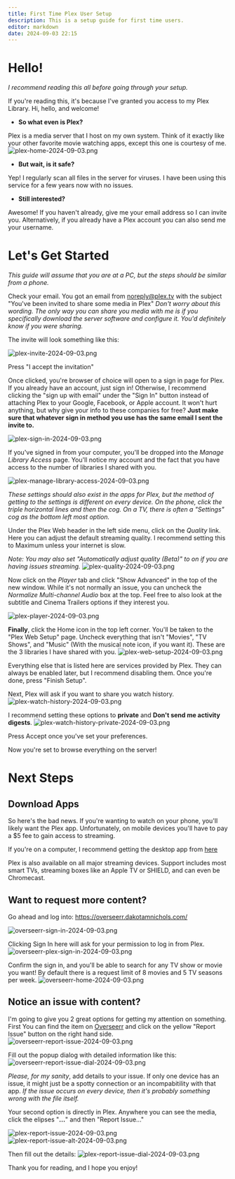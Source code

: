 ```yaml
---
title: First Time Plex User Setup
description: This is a setup guide for first time users. 
editor: markdown
date: 2024-09-03 22:15
---
```


# Hello!	
*I recommend reading this all before going through your setup.*

If you're reading this, it's because I've granted you access to my Plex Library. Hi, hello, and welcome!

- **So what even is Plex?**

Plex is a media server that I host on my own system. Think of it exactly like your other favorite movie watching apps, except this one is courtesy of me.
![plex-home-2024-09-03.png](screenshots/plex-home-2024-09-03.png)

- **But wait, is it safe?**

Yep! I regularly scan all files in the server for viruses. I have been using this service for a few years now with no issues.

- **Still interested?**

Awesome! If you haven't already, give me your email address so I can invite you. Alternatively, if you already have a Plex account you can also send me your username.

# Let's Get Started
*This guide will assume that you are at a PC, but the steps should be similar from a phone.*

Check your email. You got an email from noreply@plex.tv with the subject "You've been invited to share some media in Plex" 
*Don't worry about this wording. The only way you can share you media with me is if you specifically download the server software and configure it. You'd definitely know if you were sharing.*

The invite will look something like this:

![plex-invite-2024-09-03.png](screenshots/plex-invite-2024-09-03.png)

Press "I accept the invitation"

Once clicked, you're browser of choice will open to a sign in page for Plex. If you already have an account, just sign in! Otherwise, I recommend clicking the "sign up with email" under the "Sign In" button instead of attaching Plex to your Google, Facebook, or Apple account. It won't hurt anything, but why give your info to these companies for free?
**Just make sure that whatever sign in method you use has the same email I sent the invite to.**

![plex-sign-in-2024-09-03.png](screenshots/plex-sign-in-2024-09-03.png)

If you've signed in from your computer, you'll be dropped into the *Manage Library Access* page. You'll notice my account and the fact that you have access to the number of libraries I shared with you.

![plex-manage-library-access-2024-09-03.png](screenshots/plex-manage-library-access-2024-09-03.png)

*These settings should also exist in the apps for Plex, but the method of getting to the settings is different on every device. On the phone, click the triple horizontal lines and then the cog. On a TV, there is often a "Settings" cog as the bottom left most option.*

Under the Plex Web header in the left side menu, click on the *Quality* link. Here you can adjust the default streaming quality. I recommend setting this to Maximum unless your internet is slow.

*Note: You may also set "Automatically adjust quality (Beta)" to on if you are having issues streaming.*
![plex-quality-2024-09-03.png](screenshots/plex-quality-2024-09-03.png)

Now click on the *Player* tab and click "Show Advanced" in the top of the new window. While it's not normally an issue, you can uncheck the *Normalize Multi-channel Audio* box at the top. Feel free to also look at the subtitle and Cinema Trailers options if they interest you.

![plex-player-2024-09-03.png](screenshots/plex-player-2024-09-03.png)

**Finally**, click the Home icon in the top left corner. You'll be taken to the "Plex Web Setup" page. Uncheck everything that isn't "Movies", "TV Shows", and "Music" (With the musical note icon, if you want it). These are the 3 libraries I have shared with you.
![plex-web-setup-2024-09-03.png](screenshots/plex-web-setup-2024-09-03.png)

Everything else that is listed here are services provided by Plex. They can always be enabled later, but I recommend disabling them. Once you're done, press "Finish Setup". 

Next, Plex will ask if you want to share you watch history. 
![plex-watch-history-2024-09-03.png](screenshots/plex-watch-history-2024-09-03.png)

I recommend setting these options to **private** and **Don't send me activity digests**.
![plex-watch-history-private-2024-09-03.png](screenshots/plex-watch-history-private-2024-09-03.png)

Press Accept once you've set your preferences.

Now you're set to browse everything on the server!

# Next Steps
## Download Apps

So here's the bad news. If you're wanting to watch on your phone, you'll likely want the Plex app. Unfortunately, on mobile devices you'll have to pay a $5 fee to gain access to streaming.

If you're on a computer, I recommend getting the desktop app from [here](https://www.plex.tv/media-server-downloads/?cat=plex+desktop&plat=win#plex-app)

Plex is also available on all major streaming devices. Support includes most smart TVs, streaming boxes like an Apple TV or SHIELD, and can even be Chromecast.

## Want to request more content?
Go ahead and log into: 
https://overseerr.dakotamnichols.com/

![overseerr-sign-in-2024-09-03.png](screenshots/overseerr-sign-in-2024-09-03.png)

Clicking Sign In here will ask for your permission to log in from Plex.
![overseerr-plex-sign-in-2024-09-03.png](screenshots/overseerr-plex-sign-in-2024-09-03.png)

Confirm the sign in, and you'll be able to search for any TV show or movie you want! By default there is a request limit of 8 movies and 5 TV seasons per week.
![overseerr-home-2024-09-03.png](screenshots/overseerr-home-2024-09-03.png)

## Notice an issue with content? 
I'm going to give you 2 great options for getting my attention on something. First You can find the item on [Overseerr](https://overseerr.dakotamnichols.com/) and click on the yellow "Report Issue" button on the right hand side.
![overseerr-report-issue-2024-09-03.png](screenshots/overseerr-report-issue-2024-09-03.png)

Fill out the popup dialog with detailed information like this:
![overseerr-report-issue-dial-2024-09-03.png](screenshots/overseerr-report-issue-dial-2024-09-03.png)

*Please, for my sanity*, add details to your issue. If only one device has an issue, it might just be a spotty connection or an incompabitility with that app. *If the issue occurs on every device, then it's probably something wrong with the file itself.*

Your second option is directly in Plex. Anywhere you can see the media, click the elipses "**...**" and then "Report Issue..."

![plex-report-issue-2024-09-03.png](screenshots/plex-report-issue-2024-09-03.png)
![plex-report-issue-alt-2024-09-03.png](screenshots/plex-report-issue-alt-2024-09-03.png)

Then fill out the details:
![plex-report-issue-dial-2024-09-03.png](screenshots/plex-report-issue-dial-2024-09-03.png)

Thank you for reading, and I hope you enjoy!